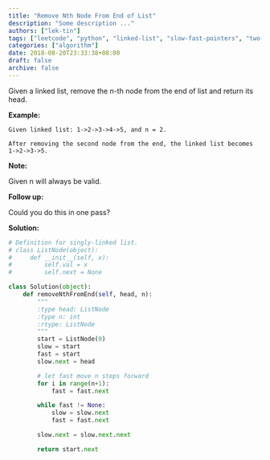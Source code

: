 ```yaml
---
title: "Remove Nth Node From End of List"
description: "Some description ..."
authors: ["lek-tin"]
tags: ["leetcode", "python", "linked-list", "slow-fast-pointers", "two-pointers"]
categories: ["algorithm"]
date: 2018-08-20T23:33:38+08:00
draft: false
archive: false
---
```

Given a linked list, remove the n-th node from the end of list and return its head.

**Example:**
```
Given linked list: 1->2->3->4->5, and n = 2.

After removing the second node from the end, the linked list becomes 1->2->3->5.
```
**Note:**

Given n will always be valid.

**Follow up:**

Could you do this in one pass?

**Solution:**
```python
# Definition for singly-linked list.
# class ListNode(object):
#     def __init__(self, x):
#         self.val = x
#         self.next = None

class Solution(object):
    def removeNthFromEnd(self, head, n):
        """
        :type head: ListNode
        :type n: int
        :rtype: ListNode
        """
        start = ListNode(0)
        slow = start
        fast = start
        slow.next = head

        # let fast move n steps forward
        for i in range(n+1):
            fast = fast.next

        while fast != None:
            slow = slow.next
            fast = fast.next

        slow.next = slow.next.next

        return start.next
```
